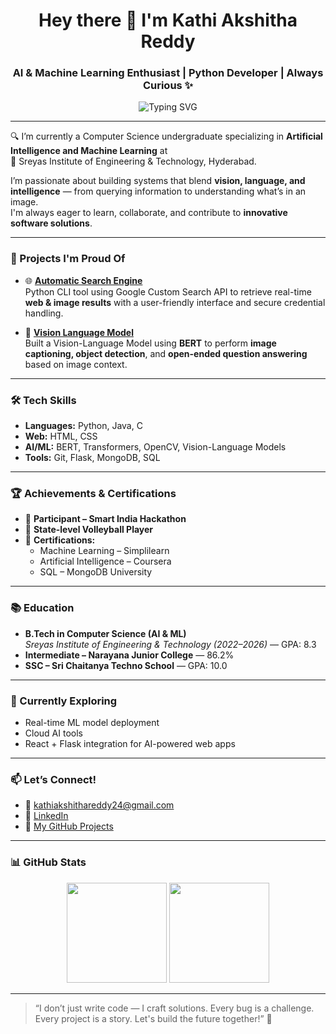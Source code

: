 <h1 align="center">Hey there 👋 I'm Kathi Akshitha Reddy</h1>
<h3 align="center">AI & Machine Learning Enthusiast | Python Developer | Always Curious ✨</h3>

<p align="center">
  <img src="https://readme-typing-svg.demolab.com?font=Fira+Code&pause=1000&width=450&lines=Engineering+the+Future+with+AI;Lifelong+Learner+%7C+Creative+Thinker;Let's+Build+Something+Great+Together!🌟" alt="Typing SVG" />
</p>

---

🔍 I’m currently a Computer Science undergraduate specializing in **Artificial Intelligence and Machine Learning** at  
📍 Sreyas Institute of Engineering & Technology, Hyderabad.

I’m passionate about building systems that blend **vision, language, and intelligence** — from querying information to understanding what’s in an image.  
I'm always eager to learn, collaborate, and contribute to **innovative software solutions**.

---

### 🚀 Projects I'm Proud Of

- 🌐 [**Automatic Search Engine**](https://github.com/kathiakshitha/Automatic-Search-Engine)  
  Python CLI tool using Google Custom Search API to retrieve real-time **web & image results** with a user-friendly interface and secure credential handling.

- 🧠 [**Vision Language Model**](https://github.com/kathiakshitha/Visual-Language-Model-for-Contextual-Image-Understanding-and-Query-Response)  
  Built a Vision-Language Model using **BERT** to perform **image captioning, object detection**, and **open-ended question answering** based on image context.

---

### 🛠️ Tech Skills

- **Languages:** Python, Java, C  
- **Web:** HTML, CSS  
- **AI/ML:** BERT, Transformers, OpenCV, Vision-Language Models  
- **Tools:** Git, Flask, MongoDB, SQL

---

### 🏆 Achievements & Certifications

- 🎯 **Participant – Smart India Hackathon**
- 🏐 **State-level Volleyball Player**
- 📜 **Certifications:**
  - Machine Learning – Simplilearn  
  - Artificial Intelligence – Coursera  
  - SQL – MongoDB University

---

### 📚 Education

- **B.Tech in Computer Science (AI & ML)**  
  *Sreyas Institute of Engineering & Technology (2022–2026)* — GPA: 8.3  
- **Intermediate – Narayana Junior College** — 86.2%  
- **SSC – Sri Chaitanya Techno School** — GPA: 10.0

---

### 🌱 Currently Exploring

- Real-time ML model deployment  
- Cloud AI tools  
- React + Flask integration for AI-powered web apps

---

### 📫 Let’s Connect!

- 📧 [kathiakshithareddy24@gmail.com](mailto:kathiakshithareddy24@gmail.com)  
- 🔗 [LinkedIn](https://www.linkedin.com/in/kathi-akshitha-reddy-32b382282/)  
- 🧠 [My GitHub Projects](https://github.com/kathiakshitha)

---

### 📊 GitHub Stats

<p align="center">
  <img src="https://github-readme-stats.vercel.app/api?username=kathiakshitha&show_icons=true&theme=radical" height="160" />
  <img src="https://github-readme-stats.vercel.app/api/top-langs/?username=kathiakshitha&layout=compact&theme=radical" height="160" />
</p>

---

> “I don’t just write code — I craft solutions. Every bug is a challenge. Every project is a story. Let's build the future together!” 🚀
